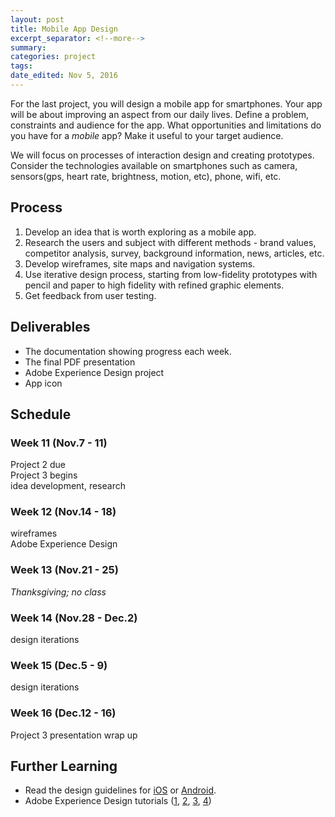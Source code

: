```yaml
---
layout: post	
title: Mobile App Design
excerpt_separator: <!--more-->
summary: 
categories: project
tags:
date_edited: Nov 5, 2016
---
```


For the last project, you will design a mobile app for smartphones. Your app will be about improving an aspect from our daily lives. Define a problem, constraints and audience for the app. What opportunities and limitations do you have for a *mobile* app? Make it useful to your target audience. 

We will focus on processes of interaction design and creating prototypes. Consider the technologies available on smartphones such as camera, sensors(gps, heart rate, brightness, motion, etc), phone, wifi, etc.




## Process
1. Develop an idea that is worth exploring as a mobile app.
1. Research the users and subject with different methods - brand values, competitor analysis, survey, background information, news, articles, etc.
1. Develop wireframes, site maps and navigation systems.
1. Use iterative design process, starting from low-fidelity prototypes with pencil and paper to high fidelity with refined graphic elements.
1. Get feedback from user testing.



## Deliverables
- The documentation showing progress each week.
- The final PDF presentation
- Adobe Experience Design project
- App icon




## Schedule

### Week 11 (Nov.7 - 11)
Project 2 due  
Project 3 begins  
idea development, research  

### Week 12 (Nov.14 - 18)
wireframes  
Adobe Experience Design  

### Week 13 (Nov.21 - 25)
*Thanksgiving; no class*

### Week 14 (Nov.28 - Dec.2)
design iterations

### Week 15 (Dec.5 - 9)
design iterations

### Week 16 (Dec.12 - 16)
Project 3 presentation
wrap up


## Further Learning
- Read the design guidelines for [iOS](https://developer.apple.com/ios/human-interface-guidelines/) or [Android](https://material.google.com/).
- Adobe Experience Design tutorials ([1](https://www.youtube.com/watch?v=0XtfDvs_TCs), [2](https://www.youtube.com/watch?v=wrMBuqjtjpk), [3](https://www.youtube.com/watch?v=tYFa3P44efY&list=PLkiM1tZke4mivrZRPcqp_8oHFxlD8-IP5), [4](https://www.youtube.com/watch?v=2VkZFA9D8iM&list=PLn758IlVgCWbf92nELlapPANO2XemGpbK&index=1))



